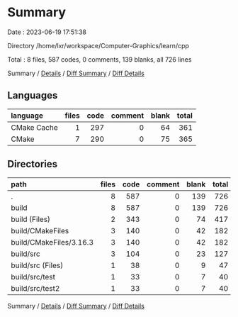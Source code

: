 # Summary

Date : 2023-06-19 17:51:38

Directory /home/lxr/workspace/Computer-Graphics/learn/cpp

Total : 8 files,  587 codes, 0 comments, 139 blanks, all 726 lines

Summary / [Details](details.md) / [Diff Summary](diff.md) / [Diff Details](diff-details.md)

## Languages
| language | files | code | comment | blank | total |
| :--- | ---: | ---: | ---: | ---: | ---: |
| CMake Cache | 1 | 297 | 0 | 64 | 361 |
| CMake | 7 | 290 | 0 | 75 | 365 |

## Directories
| path | files | code | comment | blank | total |
| :--- | ---: | ---: | ---: | ---: | ---: |
| . | 8 | 587 | 0 | 139 | 726 |
| build | 8 | 587 | 0 | 139 | 726 |
| build (Files) | 2 | 343 | 0 | 74 | 417 |
| build/CMakeFiles | 3 | 140 | 0 | 42 | 182 |
| build/CMakeFiles/3.16.3 | 3 | 140 | 0 | 42 | 182 |
| build/src | 3 | 104 | 0 | 23 | 127 |
| build/src (Files) | 1 | 38 | 0 | 9 | 47 |
| build/src/test | 1 | 33 | 0 | 7 | 40 |
| build/src/test2 | 1 | 33 | 0 | 7 | 40 |

Summary / [Details](details.md) / [Diff Summary](diff.md) / [Diff Details](diff-details.md)